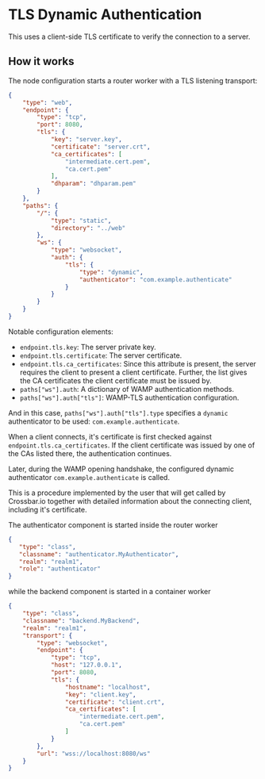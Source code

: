 # TLS Dynamic Authentication

This uses a client-side TLS certificate to verify the connection to a server.


## How it works

The node configuration starts a router worker with a TLS listening transport:

```json
{
    "type": "web",
    "endpoint": {
        "type": "tcp",
        "port": 8080,
        "tls": {
            "key": "server.key",
            "certificate": "server.crt",
            "ca_certificates": [
                "intermediate.cert.pem",
                "ca.cert.pem"
            ],
            "dhparam": "dhparam.pem"
        }
    },
    "paths": {
        "/": {
            "type": "static",
            "directory": "../web"
        },
        "ws": {
            "type": "websocket",
            "auth": {
                "tls": {
                    "type": "dynamic",
                    "authenticator": "com.example.authenticate"
                }
            }
        }
    }
}
```

Notable configuration elements:

* `endpoint.tls.key`: The server private key.
* `endpoint.tls.certificate`: The server certificate.
* `endpoint.tls.ca_certificates`: Since this attribute is present, the server requires the client to present a client certificate. Further, the list gives the CA certificates the client certificate must be issued by.
* `paths["ws"].auth`: A dictionary of WAMP authentication methods.
* `paths["ws"].auth["tls"]`: WAMP-TLS authentication configuration.

And in this case, `paths["ws"].auth["tls"].type` specifies a `dynamic` authenticator to be used: `com.example.authenticate`.

When a client connects, it's certificate is first checked against `endpoint.tls.ca_certificates`. If the client certificate was issued by one of the CAs listed there, the authentication continues.

Later, during the WAMP opening handshake, the configured dynamic authenticator `com.example.authenticate` is called.

This is a procedure implemented by the user that will get called by Crossbar.io together with detailed information about the connecting client, including it's certificate.

The authenticator component is started inside the router worker

```json
{
   "type": "class",
   "classname": "authenticator.MyAuthenticator",
   "realm": "realm1",
   "role": "authenticator"
}
```

while the backend component is started in a container worker

```json
{
    "type": "class",
    "classname": "backend.MyBackend",
    "realm": "realm1",
    "transport": {
        "type": "websocket",
        "endpoint": {
            "type": "tcp",
            "host": "127.0.0.1",
            "port": 8080,
            "tls": {
                "hostname": "localhost",
                "key": "client.key",
                "certificate": "client.crt",
                "ca_certificates": [
                    "intermediate.cert.pem",
                    "ca.cert.pem"
                ]
            }
        },
        "url": "wss://localhost:8080/ws"
    }
}
```
